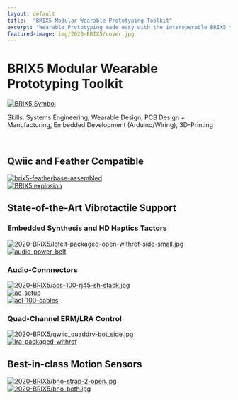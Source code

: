```yaml
---
layout: default
title:  "BRIX5 Modular Wearable Prototyping Toolkit"
excerpt: "Wearable Prototyping made easy with the interoperable BRIX5 toolkit (Ph.D. Thesis)"
featured-image: img/2020-BRIX5/cover.jpg
---
```


<h1>BRIX5 Modular Wearable Prototyping Toolkit</h1>
<span class="image left"><a class="gallery" href="img/2020-BRIX5/cover.jpg"><img src="img/2020-BRIX5/cover.jpg" alt="BRIX5 Symbol" /></a></span>


Skills: Systems Engineering, Wearable Design, PCB Design + Manufacturing, Embedded Development (Arduino/Wiring), 3D-Printing

<br/>

<h2>Qwiic and Feather Compatible</h2>
<div class="box alt">
	<div class="row uniform">
		<div class="6u"><span class="image fit"><a class="gallery" href="img/2020-BRIX5/brix5-featherbase-assembled.jpg"><img src="img/2020-BRIX5/brix5-featherbase-assembled.jpg" alt="brix5-featherbase-assembled" /></a></span></div>
		<div class="6u$"><span class="image fit"><a class="gallery" href="img/2020-BRIX5/explosion_small.jpg"><img src="img/2020-BRIX5/explosion_small.jpg" alt="BRIX5 explosion" /></a></span></div>
	</div>
</div>


<h2>State-of-the-Art Vibrotactile Support</h2>

<h3>Embedded Synthesis and HD Haptics Tactors</h3>
<div class="box alt">
	<div class="row uniform">
		<div class="6u"><span class="image fit"><a class="gallery" href="img/2020-BRIX5/lofelt-packaged-open-withref-side-small.jpg"><img src="img/2020-BRIX5/lofelt-packaged-open-withref-side-small.jpg" alt="2020-BRIX5/lofelt-packaged-open-withref-side-small.jpg" /></a></span></div>
		<div class="6u$"><span class="image fit"><a class="gallery" href="img/2020-BRIX5/audio_power_belt-draft-crop.jpg"><img src="img/2020-BRIX5/audio_power_belt-draft-crop.jpg" alt="audio_power_belt" /></a></span></div>
	</div>
</div>

<h3>Audio-Connnectors</h3>
<div class="box alt">
	<div class="row uniform">
		<div class="4u"><span class="image fit"><a class="gallery" href="img/2020-BRIX5/acs-100-rj45-sh-stack.jpg"><img src="img/2020-BRIX5/acs-100-rj45-sh-stack.jpg" alt="2020-BRIX5/acs-100-rj45-sh-stack.jpg" /></a></span></div>
		<div class="4u"><span class="image fit"><a class="gallery" href="img/2020-BRIX5/ac-setup.jpg"><img src="img/2020-BRIX5/ac-setup.jpg" alt="ac-setup" /></a></span></div>
		<div class="4u$"><span class="image fit"><a class="gallery" href="img/2020-BRIX5/acl-100-cables.jpg"><img src="img/2020-BRIX5/acl-100-cables.jpg" alt="acl-100-cables" /></a></span></div>
	</div>
</div>

<h3>Quad-Channel ERM/LRA Control</h3>
<div class="box alt">
	<div class="row uniform">
		<div class="6u"><span class="image fit"><a class="gallery" href="img/2020-BRIX5/qwiic_quaddrv-bot_side.jpg"><img src="img/2020-BRIX5/qwiic_quaddrv-bot_side.jpg" alt="2020-BRIX5/qwiic_quaddrv-bot_side.jpg" /></a></span></div>
		<div class="6u$"><span class="image fit"><a class="gallery" href="img/2020-BRIX5/lra-packaged-withref.jpg"><img src="img/2020-BRIX5/lra-packaged-withref.jpg" alt="lra-packaged-withref" /></a></span></div>
	</div>
</div>


<h2>Best-in-class Motion Sensors</h2>
<div class="box alt">
	<div class="row uniform">
		<div class="6u"><span class="image fit"><a class="gallery" href="img/2020-BRIX5/bno-strap-2-open.jpg"><img src="img/2020-BRIX5/bno-strap-2-open.jpg" alt="2020-BRIX5/bno-strap-2-open.jpg" /></a></span></div>
		<div class="6u$"><span class="image fit"><a class="gallery" href="img/2020-BRIX5/bno-both.jpg"><img src="img/2020-BRIX5/bno-both.jpg" alt="2020-BRIX5/bno-both.jpg" /></a></span></div>
	</div>
</div>
<!--
<div class="box alt">
	<div class="row uniform">
		<div class="6u"><span class="image fit"><a class="gallery" href="img/"><img src="img/" alt="" /></a></span></div>
		<div class="6u"><span class="image fit"><a class="gallery" href="img/"><img src="img/" alt="" /></a></span></div>
	</div>
</div>
-->
